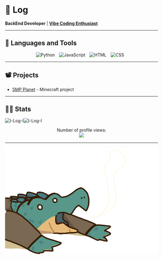 # 🐊 Log

**BackEnd Developer** | **[Vibe Coding Enthusiast](https://en.m.wikipedia.org/wiki/Vibe_coding)**

---

## 🧰 Languages and Tools

<div align="center">
  <img alt="Python" width="30px" style="padding-right:10px;" src="https://cdn.jsdelivr.net/gh/devicons/devicon/icons/python/python-original.svg" />  
  <img alt="JavaScript" width="30px" style="padding-right:10px;" src="https://cdn.jsdelivr.net/gh/devicons/devicon/icons/javascript/javascript-original.svg" />  
  <img alt="HTML" width="30px" style="padding-right:10px;" src="https://cdn.jsdelivr.net/gh/devicons/devicon/icons/html5/html5-original.svg" />  
  <img alt="CSS" width="30px" style="padding-right:10px;" src="https://cdn.jsdelivr.net/gh/devicons/devicon/icons/css3/css3-original.svg" />  
</div>  

---

## 📽️ Projects

- [SMP Planet](https://discord.gg/4c6bsEWuDE) - Minecraft project

---

## 🧑‍💻 Stats

<a href="https://github.com/l-Log-l">  
  <img align="left" src="https://github-readme-stats.vercel.app/api?username=l-Log-l&show_icons=true&theme=tokyonight&hide=issues" alt="l-Log-l" />  
</a>  
<a href="https://github.com/l-Log-l">  
  <img align="left" src="https://github-readme-stats.vercel.app/api/top-langs?username=l-Log-l&show_icons=true&theme=tokyonight&layout=compact" alt="l-Log-l" />  
</a>  
<br clear="left"/>  
<div align="center">  
  <p>Number of profile views:<br><img src="https://profile-counter.glitch.me/l-Log-l/count.svg"></p>  
</div>  

---

![alligator](https://raw.githubusercontent.com/l-Log-l/l-Log-l/refs/heads/main/%D0%91%D0%B5%D0%B7%20%D0%BD%D0%B0%D0%B7%D0%B2%D0%B0%D0%BD%D0%B8%D1%8F231_20250402135044.png)
